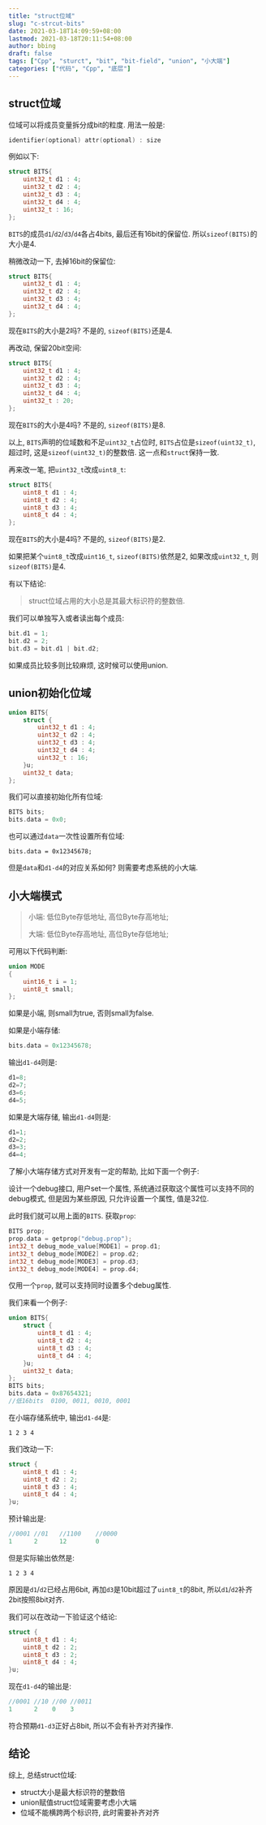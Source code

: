 ```yaml
---
title: "struct位域"
slug: "c-strcut-bits"
date: 2021-03-18T14:09:59+08:00
lastmod: 2021-03-18T20:11:54+08:00
author: bbing
draft: false
tags: ["Cpp", "sturct", "bit", "bit-field", "union", "小大端"]
categories: ["代码", "Cpp", "底层"]
---
```


## struct位域
位域可以将成员变量拆分成bit的粒度. 用法一般是:
```C++
identifier(optional) attr(optional) : size
```

<!--more-->

例如以下:
```C++
struct BITS{
    uint32_t d1 : 4;
    uint32_t d2 : 4;
    uint32_t d3 : 4;
    uint32_t d4 : 4;
    uint32_t : 16;
};
```
```BITS```的成员```d1```/```d2```/```d3```/```d4```各占4bits, 最后还有16bit的保留位. 所以```sizeof(BITS)```的大小是4.

稍微改动一下, 去掉16bit的保留位:
```C++
struct BITS{
    uint32_t d1 : 4;
    uint32_t d2 : 4;
    uint32_t d3 : 4;
    uint32_t d4 : 4;
};
```
现在```BITS```的大小是2吗? 不是的, ```sizeof(BITS)```还是4.

再改动, 保留20bit空间:
```C++
struct BITS{
    uint32_t d1 : 4;
    uint32_t d2 : 4;
    uint32_t d3 : 4;
    uint32_t d4 : 4;
    uint32_t : 20;
};
```
现在```BITS```的大小是4吗? 不是的, ```sizeof(BITS)```是8.

以上, ```BITS```声明的位域数和不足```uint32_t```占位时, ```BITS```占位是```sizeof(uint32_t)```, 超过时, 这是```sizeof(uint32_t)```的整数倍. 这一点和```struct```保持一致.

再来改一笔, 把```uint32_t```改成```uint8_t```:
```C++
struct BITS{
    uint8_t d1 : 4;
    uint8_t d2 : 4;
    uint8_t d3 : 4;
    uint8_t d4 : 4;
};
```
现在```BITS```的大小是4吗? 不是的, ```sizeof(BITS)```是2.

如果把某个```uint8_t```改成```uint16_t```, ```sizeof(BITS)```依然是2, 如果改成```uint32_t```, 则```sizeof(BITS)```是4.

有以下结论:

> struct位域占用的大小总是其最大标识符的整数倍.

我们可以单独写入或者读出每个成员:
```C++
bit.d1 = 1;
bit.d2 = 2;
bit.d3 = bit.d1 | bit.d2;
```
如果成员比较多则比较麻烦, 这时候可以使用union.

## union初始化位域
```C++
union BITS{
    struct {
        uint32_t d1 : 4;
        uint32_t d2 : 4;
        uint32_t d3 : 4;
        uint32_t d4 : 4;
        uint32_t : 16;
    }u;
    uint32_t data;
};
```
我们可以直接初始化所有位域:
```C++
BITS bits;
bits.data = 0x0;
```
也可以通过```data```一次性设置所有位域:
```
bits.data = 0x12345678;
```
但是```data```和```d1-d4```的对应关系如何? 则需要考虑系统的小大端.

## 小大端模式
> 小端: 低位Byte存低地址, 高位Byte存高地址;
>
> 大端: 低位Byte存高地址, 高位Byte存低地址;

可用以下代码判断:
```C++
union MODE
{
    uint16_t i = 1;
    uint8_t small;
};
```
如果是小端, 则small为true, 否则small为false.

如果是小端存储:
```C++
bits.data = 0x12345678;
```
输出```d1-d4```则是:
```C++
d1=8;
d2=7;
d3=6;
d4=5;
```
如果是大端存储, 输出```d1-d4```则是:
```C++
d1=1;
d2=2;
d3=3;
d4=4;
```

了解小大端存储方式对开发有一定的帮助, 比如下面一个例子:

设计一个debug接口, 用户set一个属性, 系统通过获取这个属性可以支持不同的debug模式, 但是因为某些原因, 只允许设置一个属性, 值是32位.

此时我们就可以用上面的```BITS```. 获取```prop```:
```C++
BITS prop;
prop.data = getprop("debug.prop");
int32_t debug_mode_value[MODE1] = prop.d1;
int32_t debug_mode[MODE2] = prop.d2;
int32_t debug_mode[MODE3] = prop.d3;
int32_t debug_mode[MODE4] = prop.d4;
```
仅用一个```prop```, 就可以支持同时设置多个debug属性.

我们来看一个例子:
```C++
union BITS{
    struct {
        uint8_t d1 : 4;
        uint8_t d2 : 4;
        uint8_t d3 : 4;
        uint8_t d4 : 4;
    }u;
    uint32_t data;
};
BITS bits;
bits.data = 0x87654321;
//低16bits  0100, 0011, 0010, 0001
```
在小端存储系统中, 输出```d1-d4```是:
```
1 2 3 4
```
我们改动一下:
```C++
struct {
    uint8_t d1 : 4;
    uint8_t d2 : 2;
    uint8_t d3 : 4;
    uint8_t d4 : 4;
}u;
```
预计输出是:
```C++
//0001 //01   //1100    //0000
1      2      12        0
```
但是实际输出依然是:
```
1 2 3 4
```
原因是```d1```/```d2```已经占用6bit, 再加```d3```是10bit超过了```uint8_t```的8bit, 所以```d1```/```d2```补齐2bit按照8bit对齐.

我们可以在改动一下验证这个结论:
```C++
struct {
    uint8_t d1 : 4;
    uint8_t d2 : 2;
    uint8_t d3 : 2;
    uint8_t d4 : 4;
}u;
```
现在```d1-d4```的输出是:
```C++
//0001 //10 //00 //0011
1      2    0    3
```
符合预期```d1-d3```正好占8bit, 所以不会有补齐对齐操作.

## 结论
综上, 总结struct位域:
- struct大小是最大标识符的整数倍
- union赋值struct位域需要考虑小大端
- 位域不能横跨两个标识符, 此时需要补齐对齐